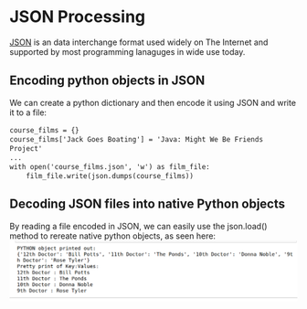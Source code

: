 # JSON Processing
[JSON](https://www.json.org/json-en.html) is an data interchange format used widely on The Internet and supported by most programming lanaguges in wide use today.

## Encoding python objects in JSON
We can create a python dictionary and then encode it using JSON and write it to a file:
```
course_films = {}
course_films['Jack Goes Boating'] = 'Java: Might We Be Friends Project'
...
with open('course_films.json', 'w') as film_file:
    film_file.write(json.dumps(course_films))
```

## Decoding JSON files into native Python objects
By reading a file encoded in JSON, we can easily use the json.load() method to rereate native python objects, as seen here:
![Screen shot of python object created from JSON](img/doctor_snip.png)
